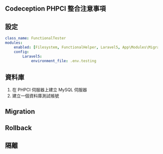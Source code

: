 ## Codeception PHPCI 整合注意事項

## 設定

```yaml
class_name: FunctionalTester
modules:
    enabled: [Filesystem, FunctionalHelper, Laravel5, App\Modules\Migration]
    config:
        Laravel5:
            environment_file: .env.testing
```

## 資料庫

1. 在 PHPCI 伺服器上建立 MySQL 伺服器
1. 建立一個資料庫測試帳號

## Migration

## Rollback

## 隔離

